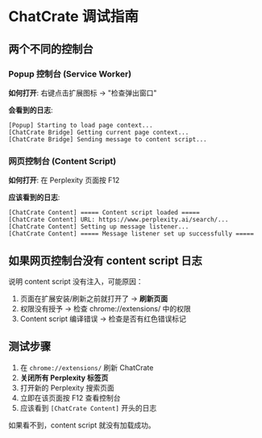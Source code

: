# ChatCrate 调试指南

## 两个不同的控制台

### Popup 控制台 (Service Worker)
**如何打开**: 右键点击扩展图标 → "检查弹出窗口"

**会看到的日志**:
```
[Popup] Starting to load page context...
[ChatCrate Bridge] Getting current page context...
[ChatCrate Bridge] Sending message to content script...
```

### 网页控制台 (Content Script)
**如何打开**: 在 Perplexity 页面按 F12

**应该看到的日志**:
```
[ChatCrate Content] ===== Content script loaded =====
[ChatCrate Content] URL: https://www.perplexity.ai/search/...
[ChatCrate Content] Setting up message listener...
[ChatCrate Content] ===== Message listener set up successfully =====
```

## 如果网页控制台没有 content script 日志

说明 content script 没有注入，可能原因：
1. 页面在扩展安装/刷新之前就打开了 → **刷新页面**
2. 权限没有授予 → 检查 chrome://extensions/ 中的权限
3. Content script 编译错误 → 检查是否有红色错误标记

## 测试步骤

1. 在 `chrome://extensions/` 刷新 ChatCrate
2. **关闭所有 Perplexity 标签页**
3. 打开新的 Perplexity 搜索页面
4. 立即在该页面按 F12 查看控制台
5. 应该看到 `[ChatCrate Content]` 开头的日志

如果看不到，content script 就没有加载成功。

